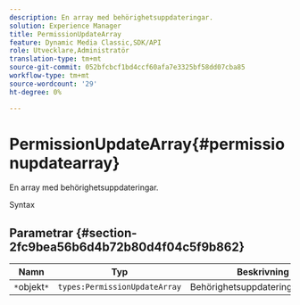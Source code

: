 ```yaml
---
description: En array med behörighetsuppdateringar.
solution: Experience Manager
title: PermissionUpdateArray
feature: Dynamic Media Classic,SDK/API
role: Utvecklare,Administratör
translation-type: tm+mt
source-git-commit: 052bfcbcf1bd4ccf60afa7e3325bf58dd07cba85
workflow-type: tm+mt
source-wordcount: '29'
ht-degree: 0%

---
```



# PermissionUpdateArray{#permissionupdatearray}

En array med behörighetsuppdateringar.

Syntax

## Parametrar {#section-2fc9bea56b6d4b72b80d4f04c5f9b862}

| Namn | Typ | Beskrivning |
|---|---|---|
| `*`objekt`*` | `types:PermissionUpdateArray` | Behörighetsuppdateringsmatrisen. |

